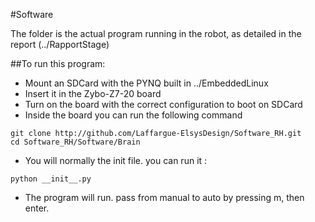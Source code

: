 #Software

The folder is the actual program running in the robot, as detailed in the report (../RapportStage)

##To run this program: 

* Mount an SDCard with the PYNQ built in ../EmbeddedLinux
* Insert it in the Zybo-Z7-20 board
* Turn on the board with the correct configuration to boot on SDCard
* Inside the board you can run the following command
```
git clone http://github.com/Laffargue-ElsysDesign/Software_RH.git
cd Software_RH/Software/Brain
```
* You will normally the init file. you can run it :
```
python __init__.py
```
* The program will run. pass from manual to auto by pressing m, then enter.
